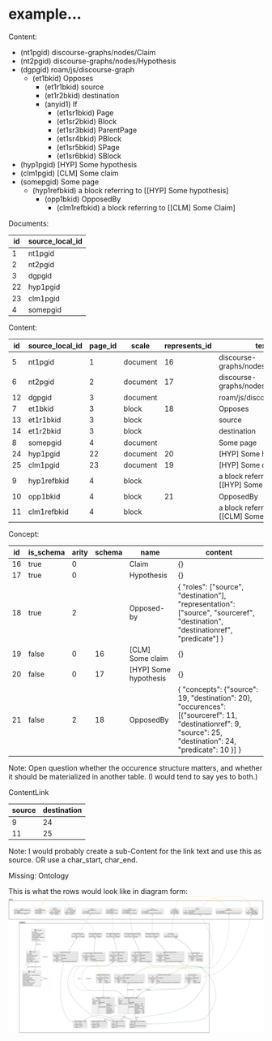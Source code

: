 # example...

Content:

* (nt1pgid) discourse-graphs/nodes/Claim
* (nt2pgid) discourse-graphs/nodes/Hypothesis
* (dgpgid) roam/js/discourse-graph
  * (et1bkid) Opposes
      * (et1r1bkid) source
      * (et1r2bkid) destination
    * (anyid1) If
      * (et1sr1bkid) Page
      * (et1sr2bkid) Block
      * (et1sr3bkid) ParentPage
      * (et1sr4bkid) PBlock
      * (et1sr5bkid) SPage
      * (et1sr6bkid) SBlock
* (hyp1pgid) [HYP] Some hypothesis
* (clm1pgid) [CLM] Some claim
* (somepgid) Some page
  * (hyp1refbkid) a block referring to [[HYP] Some hypothesis]
    * (opp1bkid) OpposedBy
      * (clm1refbkid) a block referring to [[CLM] Some Claim]

Documents:

| id | source_local_id |
|----|-----------------|
| 1  | nt1pgid         |
| 2  | nt2pgid         |
| 3  | dgpgid         |
| 22 | hyp1pgid        |
| 23 | clm1pgid        |
| 4  | somepgid        |

Content:

| id | source_local_id | page_id | scale    | represents_id | text                                         |
|----|-------------|-------------|----------|---------------|----------------------------------------------|
| 5  | nt1pgid         | 1       | document | 16            | discourse-graphs/nodes/Claim                 |
| 6  | nt2pgid         | 2       | document | 17            | discourse-graphs/nodes/Hypothesis            |
| 12 | dgpgid          | 3       | document |               | roam/js/discourse-graph                      |
| 7  | et1bkid         | 3       | block    | 18            | Opposes                                      |
| 13 | et1r1bkid       | 3       | block    |               | source                                       |
| 14 | et1r2bkid       | 3       | block    |               | destination                                  |
| 8  | somepgid        | 4       | document |               | Some page                                    |
| 24 | hyp1pgid        | 22      | document | 20            | [HYP] Some hypothesis                        |
| 25 | clm1pgid        | 23      | document | 19            | [HYP] Some claim                             |
| 9  | hyp1refbkid     | 4       | block    |               | a block referring to [[HYP] Some hypothesis] |
| 10 | opp1bkid        | 4       | block    | 21            | OpposedBy                                    |
| 11 | clm1refbkid     | 4       | block    |               | a block referring to [[CLM] Some claim]      |

Concept:

| id | is_schema | arity | schema | name                  | content   |
|----|-----------|-------|--------|-----------------------|-----------|
| 16 | true      | 0     |        | Claim                 | {}        |
| 17 | true      | 0     |        | Hypothesis            | {}        |
| 18 | true      | 2     |        | Opposed-by            | { "roles": ["source", "destination"], "representation": ["source", "sourceref", "destination", "destinationref", "predicate"] } |
| 19 | false     | 0     | 16     | [CLM] Some claim      | {}        |
| 20 | false     | 0     | 17     | [HYP] Some hypothesis | {}        |
| 21 | false     | 2     | 18     | OpposedBy             | { "concepts": {"source": 19, "destination": 20}, "occurences": [{"sourceref": 11, "destinationref": 9, "source": 25, "destination": 24, "predicate": 10 }] } |

Note: Open question whether the occurence structure matters, and whether it should be materialized in another table.
(I would tend to say yes to both.)

ContentLink

| source | destination |
|--------|-------------|
| 9      | 24          |
| 11     | 25          |

Note: I would probably create a sub-Content for the link text and use this as source.
OR use a char_start, char_end.

Missing: Ontology

This is what the rows would look like in diagram form:
![Diagram showing the relationships between roam blocks and supabase rows.](./relation_diagram.svg)
